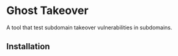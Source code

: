 # Ghost Takeover

A tool that test subdomain takeover vulnerabilities in subdomains.

## Installation

